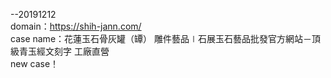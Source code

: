 --20191212<br>
domain：https://shih-jann.com/<br>
case name：花蓮玉石骨灰罐（罈） 雕件藝品∣石展玉石藝品批發官方網站－頂級青玉經文刻字 工廠直營<br>
new case！<br>
